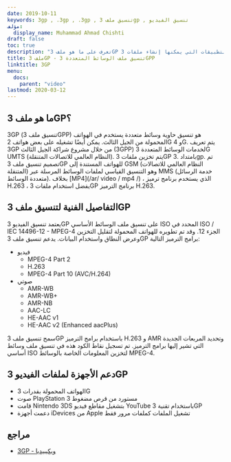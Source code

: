 ```yaml
---
date: 2019-10-11
keywords: 3gp , .3gp , .3gp , تنسيق ملف 3gp , تنسيق الفيديو
مؤلف:
  display_name: Muhammad Ahmad Chishti
draft: false
toc: true
description: "تعرف على ما هو ملف 3GP وواجهات برمجة التطبيقات التي يمكنها إنشاء ملفات 3GP وفتحها."
title: ملف 3GP - تنسيق ملف الوسائط المتعددة 3GPP
linktitle: 3GP
menu:
  docs:
    parent: "video"
lastmod: 2020-03-12
---
```


## ما هو ملف 3GP؟

3GP (تنسيق ملف 3GPP) هو تنسيق حاوية وسائط متعددة يستخدم في الهواتف المحمولة من الجيل الثالث. يمكن أيضًا تشغيله على بعض هواتف 2G و 4G. يتم تعريف 3GP من خلال مشروع شراكة الجيل الثالث (3GPP) لخدمات الوسائط المتعددة 3G UMTS (النظام العالمي للاتصالات المتنقلة). يتم تخزين ملفات 3GP بامتداد .3gp. تم تصميم تنسيق ملف 3GP للهواتف المستندة إلى GSM (النظام العالمي للاتصالات المتنقلة) وهو التنسيق القياسي لملفات الوسائط المرسلة عبر MMS (خدمة الرسائل متعددة الوسائط). بخلاف [MP4](/ar/ video / mp4 /) ، الذي يستخدم برنامج ترميز H.263 ، يفضل استخدام ملفات 3GP برنامج الترميز H.263.

## التفاصيل الفنية لتنسيق ملف 3GP

يعتمد تنسيق الفيديو 3GP على تنسيق ملف الوسائط الأساسي ISO المحدد في ISO / IEC 14496-12 - MPEG-4 الجزء 12. وقد تم تطويره للهواتف المحمولة لتقليل التخزين وعرض النطاق واستخدام البيانات. يدعم تنسيق ملف 3GP برامج الترميز التالية:

- فيديو
  - MPEG-4 Part 2
  - H.263
  - MPEG-4 Part 10 (AVC/H.264)
- صوتي
  - AMR-WB
  - AMR-WB+
  - AMR-NB
  - AAC-LC
  - HE-AAC v1
  - HE-AAC v2 (Enhanced aacPlus)

سمح تنسيق ملف 3GP باستخدام برامج الترميز H.263 و AMR وتحديد المربعات الجديدة التي تشير إليها برامج الترميز. تم تسجيل نقاط الكود هذه في تنسيق ملف وسائط أساسي ISO لتخزين المعلومات الخاصة بالوسائط MPEG-4.

## دعم الأجهزة لملفات الفيديو 3GP

- الهواتف المحمولة بقدرات 3G
- صوت PlayStation 3 مستورد من قرص مضغوط
- قامت Nintendo 3DS بتشغيل مقاطع فيديو YouTube باستخدام تقنية 3GP
- دعمت أجهزة iDevices من Apple تشغيل الملفات كملفات مرور فقط

## مراجع

- [3GP - ويكيبيديا](https://en.wikipedia.org/wiki/3GP_and_3G2)

